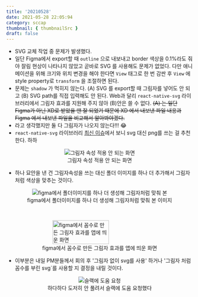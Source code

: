```yaml
---
title: '20210528'
date: 2021-05-28 22:05:94
category: sccap
thumbnail: { thumbnailSrc }
draft: false
---
```


- SVG 교체 작업 중 문제가 발생했다.
- 일단 Figma에서 export할 때 `outline` 으로 내보내고 border 색상을 0.1%라도 줘야 잘림 현상이 나타나지 않았고 곧바로 SVG 를 사용해도 문제가 없었다. 다만 애니메이션을 위해 크기와 위치 변경을 해야 한다면 `View` 태그로 한 번 감싼 후 `View` 에 style property로 `transform` 을 조절하면 된다.
- 문제는 `shadow` 가 먹히지 않는다. (A) SVG 를 export할 때 그림자를 넣어도 안 되고 (B) SVG path를 직접 입력해도 안 된다. Web과 달리 `react-native-svg` 라이브러리에서 그림자 효과를 지원해 주지 않아 (B)안은 쓸 수 없다. ~~(A) 는 일단 Figma가 아닌 XD로 받았을 땐 잘 되었기 때문에 XD 에서 내보낸 파일 내용과 Figma 에서 내보낸 파일을 비교해서 알아봐야겠다.~~
- 라고 생각했지만 둘 다 그림자가 나오지 않는다!!! 😂
- `react-native-svg` 라이브러리 [최신 이슈](https://github.com/react-native-svg/react-native-svg/issues/1366)에서 보니 svg 대신 png를 쓰는 걸 추천한다. 하하

<figure style="display:flex;align-items:center;flex-direction:column;">
<img src="https://user-images.githubusercontent.com/47022167/119990890-d40d2c00-c003-11eb-9a72-29a858d7da38.png" alt="그림자 속성 적용 안 되는 화면">
<figcaption>그림자 속성 적용 안 되는 화면</figcaption>
</figure>

- 하나 묘안을 낸 건 그림자속성을 쓰는 대신 폴더 이미지를 하나 더 추가해서 그림자처럼 색상을 맞추는 것이다.

<figure style="display:flex;align-items:center;flex-direction:column;">
<img src="https://user-images.githubusercontent.com/47022167/119990361-3285da80-c003-11eb-936e-d3057b317570.png" alt="figma에서 폴더이미지를 하나 더 생성해 그림자처럼 맞춰 본">
<figcaption>figma에서 폴더이미지를 하나 더 생성해 그림자처럼 맞춰 본 이미지</figcaption>
</figure>

<br/>

<figure style="display:flex;align-items:center;flex-direction:column;">
<img style="width:60%;" src="https://user-images.githubusercontent.com/47022167/119990427-4598aa80-c003-11eb-95cc-093b38bc0316.jpg" alt="figma에서 꼼수로 만든 그림자 효과를 앱에 띄운 화면">
<figcaption>figma에서 꼼수로 만든 그림자 효과를 앱에 띄운 화면</figcaption>
</figure>

- 이부분은 내일 PM분들께서 회의 후 '그림자 없이 svg를 사용' 하거나 '그림자 처럼 꼼수를 부린 svg`를 사용할 지 결정을 내릴 것이다.

<figure style="display:flex;align-items:center;flex-direction:column;">
<img src="https://user-images.githubusercontent.com/47022167/119990364-33b70780-c003-11eb-8bf6-d9bc36ac7439.png" alt="슬랙에 도움 요청">
<figcaption>하다하다 도저히 안 풀려서 슬랙에 도움 요청했다</figcaption>
</figure>
